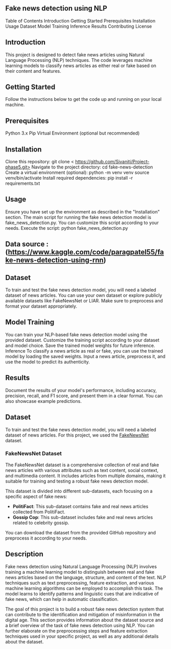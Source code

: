 ## Fake news detection using NLP
Table of Contents
Introduction
Getting Started
Prerequisites
Installation
Usage
Dataset
Model Training
Inference
Results
Contributing
License
## Introduction
This project is designed to detect fake news articles using Natural Language Processing (NLP) techniques. The code leverages machine learning models to classify news articles as either real or fake based on their content and features.

## Getting Started
Follow the instructions below to get the code up and running on your local machine.

## Prerequisites
Python 3.x
Pip
Virtual Environment (optional but recommended)
## Installation
Clone this repository:
git clone < https://github.com/Sivanitj/Project-phase5.git>
Navigate to the project directory:
cd fake-news-detection
Create a virtual environment (optional):
python -m venv venv
source venv/bin/activate
Install required dependencies:
pip install -r requirements.txt
## Usage
Ensure you have set up the environment as described in the "Installation" section.
The main script for running the fake news detection model is fake_news_detection.py. You can customize this script according to your needs.
Execute the script:
python fake_news_detection.py
## Data source :(https://www.kaggle.com/code/paragpatel55/fake-news-detection-using-rnn) 
## Dataset
To train and test the fake news detection model, you will need a labeled dataset of news articles. You can use your own dataset or explore publicly available datasets like FakeNewsNet or LIAR. Make sure to preprocess and format your dataset appropriately.

## Model Training
You can train your NLP-based fake news detection model using the provided dataset. Customize the training script according to your dataset and model choice.
Save the trained model weights for future inference.
Inference
To classify a news article as real or fake, you can use the trained model by loading the saved weights.
Input a news article, preprocess it, and use the model to predict its authenticity.
## Results
Document the results of your model's performance, including accuracy, precision, recall, and F1 score, and present them in a clear format. You can also showcase example predictions. 

## Dataset
To train and test the fake news detection model, you will need a labeled dataset of news articles. For this project, we used the [FakeNewsNet](https://github.com/Sivanitj/Project-phase4.git) dataset. 

### FakeNewsNet Dataset
The FakeNewsNet dataset is a comprehensive collection of real and fake news articles with various attributes such as text content, social context, and multimedia content. It includes articles from multiple domains, making it suitable for training and testing a robust fake news detection model.

This dataset is divided into different sub-datasets, each focusing on a specific aspect of fake news:

- **PolitiFact**: This sub-dataset contains fake and real news articles collected from PolitiFact.
- **Gossip Cop**: This sub-dataset includes fake and real news articles related to celebrity gossip.

You can download the dataset from the provided GitHub repository and preprocess it according to your needs.

## Description
Fake news detection using Natural Language Processing (NLP) involves training a machine learning model to distinguish between real and fake news articles based on the language, structure, and content of the text. NLP techniques such as text preprocessing, feature extraction, and various machine learning algorithms can be employed to accomplish this task. The model learns to identify patterns and linguistic cues that are indicative of fake news, which can help in automatic classification.

The goal of this project is to build a robust fake news detection system that can contribute to the identification and mitigation of misinformation in the digital age.
This section provides information about the dataset source and a brief overview of the task of fake news detection using NLP. You can further elaborate on the preprocessing steps and feature extraction techniques used in your specific project, as well as any additional details about the dataset.
